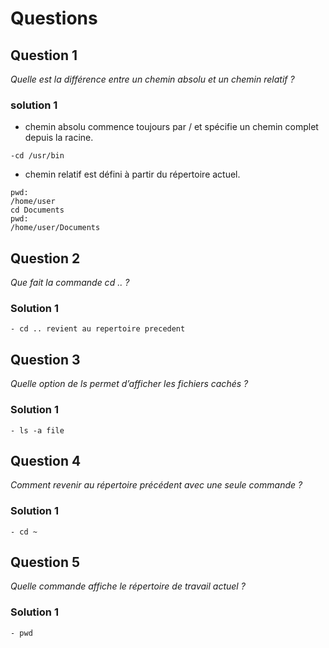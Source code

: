 # Questions

## Question 1
*Quelle est la différence entre un chemin absolu et un chemin relatif ?*

### solution 1
- chemin absolu  commence toujours par / et spécifie un chemin complet depuis la racine.
```
-cd /usr/bin
```
- chemin relatif est défini à partir du répertoire actuel.
```
pwd:
/home/user
cd Documents
pwd:
/home/user/Documents
```

## Question 2
*Que fait la commande cd .. ?*

### Solution 1
```
- cd .. revient au repertoire precedent
```

## Question 3
*Quelle option de ls permet d’afficher les fichiers cachés ?*

### Solution 1
```
- ls -a file
```

## Question 4
*Comment revenir au répertoire précédent avec une seule commande ?*

### Solution 1
```
- cd ~
```

## Question 5
*Quelle commande affiche le répertoire de travail actuel ?*

### Solution 1
```
- pwd
```


